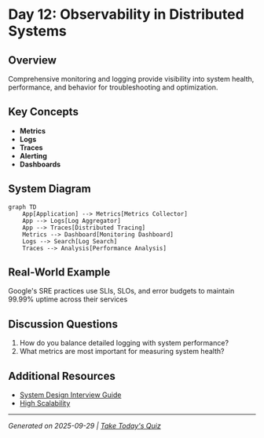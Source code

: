 # Day 12: Observability in Distributed Systems

## Overview
Comprehensive monitoring and logging provide visibility into system health, performance, and behavior for troubleshooting and optimization.

## Key Concepts
- **Metrics**
- **Logs**
- **Traces**
- **Alerting**
- **Dashboards**

## System Diagram
```mermaid
graph TD
    App[Application] --> Metrics[Metrics Collector]
    App --> Logs[Log Aggregator]
    App --> Traces[Distributed Tracing]
    Metrics --> Dashboard[Monitoring Dashboard]
    Logs --> Search[Log Search]
    Traces --> Analysis[Performance Analysis]
```

## Real-World Example
Google's SRE practices use SLIs, SLOs, and error budgets to maintain 99.99% uptime across their services

## Discussion Questions
1. How do you balance detailed logging with system performance?
2. What metrics are most important for measuring system health?

## Additional Resources
- [System Design Interview Guide](https://github.com/donnemartin/system-design-primer)
- [High Scalability](http://highscalability.com/)

---
*Generated on 2025-09-29 | [Take Today's Quiz](../docs/quiz-2025-09-29.html)*

